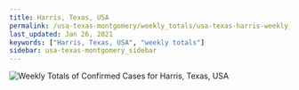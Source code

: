 ```yaml
---
title: Harris, Texas, USA
permalink: /usa-texas-montgomery/weekly_totals/usa-texas-harris-weekly_totals.html
last_updated: Jan 26, 2021
keywords: ["Harris, Texas, USA", "weekly totals"]
sidebar: usa-texas-montgomery_sidebar
---
```


![Weekly Totals of Confirmed Cases for Harris, Texas, USA](/covid_tracker/images/graphs/usa-texas-harris-weekly_totals_graph.png)
